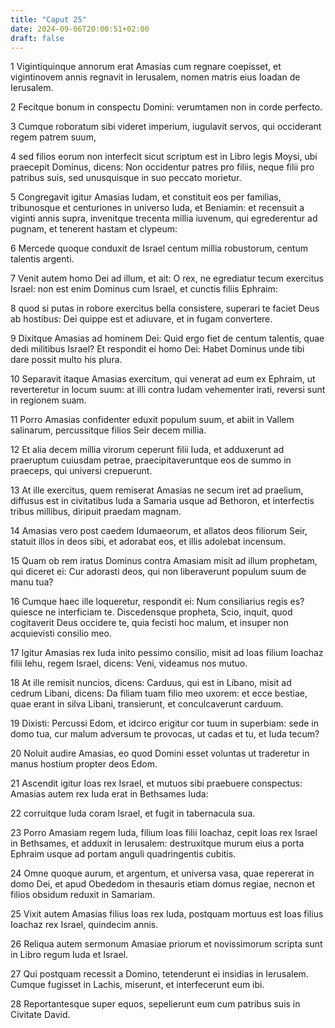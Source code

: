 ```yaml
---
title: "Caput 25"
date: 2024-09-06T20:00:51+02:00
draft: false
---
```



1 Vigintiquinque annorum erat Amasias cum regnare coepisset, et vigintinovem annis regnavit in Ierusalem, nomen matris eius Ioadan de Ierusalem.

2 Fecitque bonum in conspectu Domini: verumtamen non in corde perfecto.

3 Cumque roboratum sibi videret imperium, iugulavit servos, qui occiderant regem patrem suum,

4 sed filios eorum non interfecit sicut scriptum est in Libro legis Moysi, ubi praecepit Dominus, dicens: Non occidentur patres pro filiis, neque filii pro patribus suis, sed unusquisque in suo peccato morietur.

5 Congregavit igitur Amasias Iudam, et constituit eos per familias, tribunosque et centuriones in universo Iuda, et Beniamin: et recensuit a viginti annis supra, invenitque trecenta millia iuvenum, qui egrederentur ad pugnam, et tenerent hastam et clypeum:

6 Mercede quoque conduxit de Israel centum millia robustorum, centum talentis argenti.

7 Venit autem homo Dei ad illum, et ait: O rex, ne egrediatur tecum exercitus Israel: non est enim Dominus cum Israel, et cunctis filiis Ephraim:

8 quod si putas in robore exercitus bella consistere, superari te faciet Deus ab hostibus: Dei quippe est et adiuvare, et in fugam convertere.

9 Dixitque Amasias ad hominem Dei: Quid ergo fiet de centum talentis, quae dedi militibus Israel? Et respondit ei homo Dei: Habet Dominus unde tibi dare possit multo his plura.

10 Separavit itaque Amasias exercitum, qui venerat ad eum ex Ephraim, ut reverteretur in locum suum: at illi contra Iudam vehementer irati, reversi sunt in regionem suam.

11 Porro Amasias confidenter eduxit populum suum, et abiit in Vallem salinarum, percussitque filios Seir decem millia.

12 Et alia decem millia virorum ceperunt filii Iuda, et adduxerunt ad praeruptum cuiusdam petrae, praecipitaveruntque eos de summo in praeceps, qui universi crepuerunt.

13 At ille exercitus, quem remiserat Amasias ne secum iret ad praelium, diffusus est in civitatibus Iuda a Samaria usque ad Bethoron, et interfectis tribus millibus, diripuit praedam magnam.

14 Amasias vero post caedem Idumaeorum, et allatos deos filiorum Seir, statuit illos in deos sibi, et adorabat eos, et illis adolebat incensum.

15 Quam ob rem iratus Dominus contra Amasiam misit ad illum prophetam, qui diceret ei: Cur adorasti deos, qui non liberaverunt populum suum de manu tua?

16 Cumque haec ille loqueretur, respondit ei: Num consiliarius regis es? quiesce ne interficiam te. Discedensque propheta, Scio, inquit, quod cogitaverit Deus occidere te, quia fecisti hoc malum, et insuper non acquievisti consilio meo.

17 Igitur Amasias rex Iuda inito pessimo consilio, misit ad Ioas filium Ioachaz filii Iehu, regem Israel, dicens: Veni, videamus nos mutuo.

18 At ille remisit nuncios, dicens: Carduus, qui est in Libano, misit ad cedrum Libani, dicens: Da filiam tuam filio meo uxorem: et ecce bestiae, quae erant in silva Libani, transierunt, et conculcaverunt carduum.

19 Dixisti: Percussi Edom, et idcirco erigitur cor tuum in superbiam: sede in domo tua, cur malum adversum te provocas, ut cadas et tu, et Iuda tecum?

20 Noluit audire Amasias, eo quod Domini esset voluntas ut traderetur in manus hostium propter deos Edom.

21 Ascendit igitur Ioas rex Israel, et mutuos sibi praebuere conspectus: Amasias autem rex Iuda erat in Bethsames Iuda:

22 corruitque Iuda coram Israel, et fugit in tabernacula sua.

23 Porro Amasiam regem Iuda, filium Ioas filii Ioachaz, cepit Ioas rex Israel in Bethsames, et adduxit in Ierusalem: destruxitque murum eius a porta Ephraim usque ad portam anguli quadringentis cubitis.

24 Omne quoque aurum, et argentum, et universa vasa, quae repererat in domo Dei, et apud Obededom in thesauris etiam domus regiae, necnon et filios obsidum reduxit in Samariam.

25 Vixit autem Amasias filius Ioas rex Iuda, postquam mortuus est Ioas filius Ioachaz rex Israel, quindecim annis.

26 Reliqua autem sermonum Amasiae priorum et novissimorum scripta sunt in Libro regum Iuda et Israel.

27 Qui postquam recessit a Domino, tetenderunt ei insidias in Ierusalem. Cumque fugisset in Lachis, miserunt, et interfecerunt eum ibi.

28 Reportantesque super equos, sepelierunt eum cum patribus suis in Civitate David.

